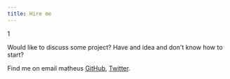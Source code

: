 ```yaml
---
title: Hire me
---
```


1

Would like to discuss some project? Have and idea and don't know how to start?

Find me on email matheus [GitHub](https://github.com/matheus-santos), [Twitter](https://twitter.com/mightyeus).
